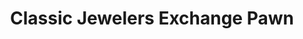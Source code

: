 ---
title: "Classic Jewelers Exchange Pawn"
url: /murray/classic-jewelers-exchange-pawn/
shop: Leiher
---